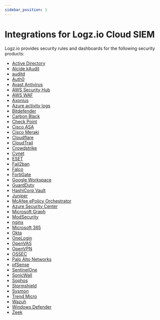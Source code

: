 ```yaml
---
sidebar_position: 1
---
```


# Integrations for Logz.io Cloud SIEM

Logz.io provides security rules and dashboards for the following security products:


<!-- 
{% for doc in site.security-sources %}
* [{{doc.data-source}}]({{doc.url}})
{%- endfor -%}
-->

* [Active Directory](https://docs.logz.io/shipping/security-sources/active-directory-winserver.html)
* [Alcide kAudit](https://docs.logz.io/shipping/security-sources/alcide.html)
* [auditd](https://docs.logz.io/shipping/security-sources/auditd.html)
* [Auth0](https://docs.logz.io/shipping/security-sources/auth0.html)
* [Avast Antivirus](https://docs.logz.io/shipping/security-sources/avast.html)
* [AWS Security Hub](https://docs.logz.io/shipping/security-sources/aws-security-hub.html)
* [AWS WAF](https://docs.logz.io/shipping/security-sources/aws-waf.html)
* [Axonius](https://docs.logz.io/shipping/security-sources/axonius.html)
* [Azure activity logs](https://docs.logz.io/shipping/security-sources/azure-activity-logs.html)
* [Bitdefender](https://docs.logz.io/shipping/security-sources/bitdefender.html)
* [Carbon Black](https://docs.logz.io/shipping/security-sources/carbon-black.html)
* [Check Point](https://docs.logz.io/shipping/security-sources/check-point.html)
* [Cisco ASA](https://docs.logz.io/shipping/security-sources/cisco-asa.html)
* [Cisco Meraki](https://docs.logz.io/shipping/security-sources/cisco-meraki.html)
* [Cloudflare](https://docs.logz.io/shipping/security-sources/cloudflare.html)
* [CloudTrail](https://docs.logz.io/shipping/security-sources/cloudtrail.html)
* [Crowdstrike](https://docs.logz.io/shipping/security-sources/crowdstrike.html)
* [Cynet](https://docs.logz.io/shipping/security-sources/cynet.html)
* [ESET](https://docs.logz.io/shipping/security-sources/eset.html)
* [Fail2ban](https://docs.logz.io/shipping/security-sources/fail2ban.html)
* [Falco](https://docs.logz.io/shipping/security-sources/falco.html)
* [FortiGate](https://docs.logz.io/shipping/security-sources/fortigate.html)
* [Google Workspace](https://docs.logz.io/shipping/security-sources/gsuite.html)
* [GuardDuty](https://docs.logz.io/shipping/security-sources/guardduty.html)
* [HashiCorp Vault](https://docs.logz.io/shipping/security-sources/hashicorp-vault.html)
* [Juniper](https://docs.logz.io/shipping/security-sources/juniper-srx.html)
* [McAfee ePolicy Orchestrator](https://docs.logz.io/shipping/security-sources/mcafee-epolicy-orchestrator.html)
* [Azure Security Center](https://docs.logz.io/shipping/security-sources/microsoft-graph-asc.html)
* [Microsoft Graph](https://docs.logz.io/shipping/security-sources/microsoft-graph.html)
* [ModSecurity](https://docs.logz.io/shipping/security-sources/modsecurity.html)
* [nginx](https://docs.logz.io/shipping/security-sources/nginx.html)
* [Microsoft 365](https://docs.logz.io/shipping/security-sources/office365.html)
* [Okta](https://docs.logz.io/shipping/security-sources/okta.html)
* [OneLogin](https://docs.logz.io/shipping/security-sources/onelogin.html)
* [OpenVAS](https://docs.logz.io/shipping/security-sources/openvas.html)
* [OpenVPN](https://docs.logz.io/shipping/security-sources/openvpn.html)
* [OSSEC](https://docs.logz.io/shipping/security-sources/ossec.html)
* [Palo Alto Networks](https://docs.logz.io/shipping/security-sources/palo-alto-networks.html)
* [pfSense](https://docs.logz.io/shipping/security-sources/pfsense.html)
* [SentinelOne](https://docs.logz.io/shipping/security-sources/sentinelone.html)
* [SonicWall](https://docs.logz.io/shipping/security-sources/sonicwall.html)
* [Sophos](https://docs.logz.io/shipping/security-sources/sophos.html)
* [Stormshield](https://docs.logz.io/shipping/security-sources/stormshield.html)
* [Sysmon](https://docs.logz.io/shipping/security-sources/sysmon.html)
* [Trend Micro](https://docs.logz.io/shipping/security-sources/trendmicro.html)
* [Wazuh](https://docs.logz.io/shipping/security-sources/wazuh.html)
* [Windows Defender](https://docs.logz.io/shipping/security-sources/windows-defender.html)
* [Zeek](https://docs.logz.io/shipping/security-sources/zeek.html)
